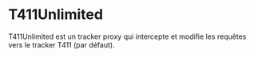 # T411Unlimited
T411Unlimited est un tracker proxy qui intercepte et modifie les requêtes vers le tracker T411 (par défaut).
